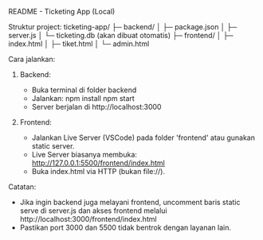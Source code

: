README - Ticketing App (Local)

Struktur project:
ticketing-app/
├─ backend/
│  ├─ package.json
│  ├─ server.js
│  └─ ticketing.db (akan dibuat otomatis)
├─ frontend/
│  ├─ index.html
│  ├─ tiket.html
│  └─ admin.html

Cara jalankan:

1. Backend:
   - Buka terminal di folder backend
   - Jalankan:
     npm install
     npm start
   - Server berjalan di http://localhost:3000

2. Frontend:
   - Jalankan Live Server (VSCode) pada folder 'frontend' atau gunakan static server.
   - Live Server biasanya membuka: http://127.0.0.1:5500/frontend/index.html
   - Buka index.html via HTTP (bukan file://).

Catatan:
- Jika ingin backend juga melayani frontend, uncomment baris static serve di server.js
  dan akses frontend melalui http://localhost:3000/frontend/index.html
- Pastikan port 3000 dan 5500 tidak bentrok dengan layanan lain.
